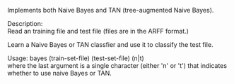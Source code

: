 Implements both Naive Bayes and TAN (tree-augmented Naive Bayes).  
 
Description:  
Read an training file and test file (files are in the ARFF format.)

Learn a Naive Bayes or TAN classfier and use it to classify the test file.

Usage:  bayes (train-set-file) (test-set-file) (n|t)    
where the last argument is a single character (either 'n' or 't') that indicates whether to use naive Bayes or TAN.
  
